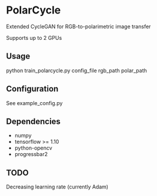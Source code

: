 # PolarCycle
Extended CycleGAN for RGB-to-polarimetric image transfer

Supports up to 2 GPUs

## Usage 
python train_polarcycle.py config_file rgb_path polar_path

## Configuration
See example_config.py

## Dependencies
- numpy
- tensorflow >= 1.10
- python-opencv
- progressbar2

## TODO
Decreasing learning rate (currently Adam)